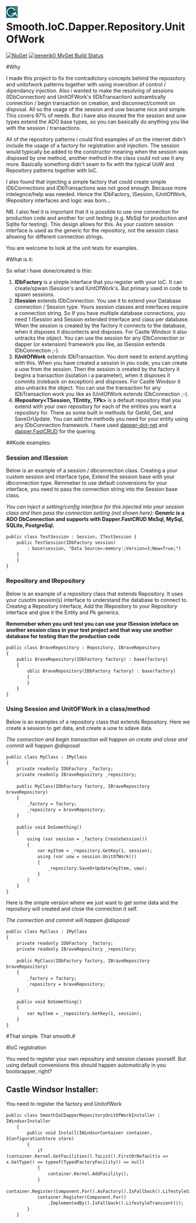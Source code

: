 ![Project Icon](logo.jpg) Smooth.IoC.Dapper.Repository.UnitOfWork
===========================================

[![NuGet](https://img.shields.io/nuget/v/Smooth.IoC.Dapper.Repository.UnitOfWork.svg)](http://www.nuget.org/packages/Smooth.IoC.Dapper.Repository.UnitOfWork)
[![generik0 MyGet Build Status](https://www.myget.org/BuildSource/Badge/smooth-ioc-dapper-repository-unitofwork?identifier=55e88617-10c7-431e-ad25-9c1d4296ecbd)](https://www.myget.org/)

#Why

I made this project to fix the contradictory concepts behind the reposotory and unitofwork patterns together with using inversition of control / dipendancy injection. Also i wanted to make the resolving of sessions (IDbConnection) and UnitOFWork's (IDbTransaction) autoamtically connection / begin transaction on creation, and disconnect/commit on disposal. 
All so the usage of the session and uow became nice and simple.
This covers 97% of needs. But i have also insured the the session and uow types extend the ADO base types, so you can basically do anything you like with the session / transactions. 

All of the repository patterns i could find examples of on the internet didn't include the usage of a factory for registration and injection. The session would typically be added to the constructor meaning when the session was disposed by one method, another method in the class could not use it any more. Basically something didn't seam to fix with the typical UoW and Repository patterns together with IoC.

I also found that injecting a simple factory that could create simple IDbConnections and IDbTransactions was not good enough. Because more intelegnce/help was needed.
Hence the IDbFactory, ISession, IUnitOfWork, IRepository interfaces and logic was born...

NB. I also feel it is important that it is possible to use one connection for production code and another for unit testing (e.g. MsSql for production and Sqlite for testing).
This design allows for this. As your custom session interface is used as the generic for the repository, not the session class allowing for different connection strings. 

You are welcome to look at the unit tests for examples.


#What is it:

So what i have done/created is this:

1. **IDbFactory** is a simple interface that you register with your IoC. It can create/spwan ISession's and IUntOfWork's. But primary used in code to spawn sessions.
2. **ISession<TDatabase>** extends IDbConnection. You use it to extend your Database connection / Session type. Yours session classes and interfaces require a connection string. So If you have multiple database connections, you need 1 ISession and Session extended Interface and class per database. When the session is created by the factory it connects to the database, when it disposes it discontects and disposes. For Castle Windsor it also untracks the object. You can use the session for any IDbConnection or dapper (or extension) framework you like, as ISession extends IDbConnection ;-). 
3. **IUnitOfWork** extends IDbTransaction. You dont need to extend anything with this. When you have created a session in you code, you can create a uow from the session. Then the session is created by the factory it begins a transaction (isolation i a parameter), when it disposes it commits (roleback on exception) and disposes. For Castle Windsor it also untracks the object. You can use the transaction for any IDbTransaction work you like as IUnitOfWork extends IDbConnection ;-).
4. **IRepository<TSession, TEntity, TPk>** is a default repository that you extend with your own repository for each of the entities you want a repository for. There as some built in methods for GetAll, Get, and SaveOrUpdate. You can add the methods you need for your entity using any IDbConnection framework. I have used [dapper-dot-net](https://github.com/StackExchange/dapper-dot-net) and [dapper.FastCRUD](https://github.com/MoonStorm/Dapper.FastCRUD) for the quering.

##Kode examples:

### Session and ISession

Below is an example of a session / dbconnection class.
Creating a your custom session and interface type, Extend the session base with your dbconnection type. Remmeber to use default convensions for your interface, you need to pass the connection string into the Session base class.

*You can inject a setting/config interface for this injected into your session class and then pass the connection setting (not shown here)*:
**Generic is a ADO DbConnection and supports with Dapper.FastCRUD MsSql, MySql, SQLite, PostgreSql.**

<pre><code>public class TestSession : Session<SQLiteConnection>, ITestSession {
    public TestSession(IDbFactory session)
        : base(session, "Data Source=:memory:;Version=3;New=True;")
    {
    }
}</code></pre>


### Repository and IRepository

Below is an example of a repository class that extends Repository. It uses your cusotm session(s) interface to understand the database to connect to. 
Creating a Repository interface, Add the IRepository to your Repository interface and give it the Entity and Pk generics.

**Rememeber when you unit test you can use your ISession inteface on another session class in your test project and that way use another database for testing than the production code** 

<pre><code>public class BraveRepository : Repository<ITestSession,Brave, int>, IBraveRepository
{
    public BraveRepository(IDbFactory factory) : base(factory)
    {
        ublic BraveRepository(IDbFactory factory) : base(factory)
        {
        }
    }
}</code></pre>

### Using Session and UnitOFWork in a class/method
Below is an examples of a repository class that extends Repository.
Here we create a session to get data, and create a uow to sdave data.

*The connection and begin transaction will happen on create and close and commit will happen @disposal*

<pre><code>public class MyClass : IMyClass
{
	private readonly IDbFactory _factory;
    private readonly IBraveRepository _repository;

    public MyClass(IDbFactory factory, IBraveRepository braveRepository)
    {
		_factory = factory;
        _repository = braveRepository;
    }

	publiv void DoSomething()
	{
		using (var session = _factory.CreateSession<ITestSession>())
        {
			var myItem = _repository.GetKey(1, session);
            using (var uow = session.UnitOfWork())
			{
				_repository.SaveOrUpdate(myItem, uow);
			}
        }
	}
}</code></pre>

Here is the simple version where we just want to get some data and the repository will created and close the connection it self.

*The connection and commit will happen @disposal*

<pre><code>public class MyClass : IMyClass
{
	private readonly IDbFactory _factory;
    private readonly IBraveRepository _repository;

    public MyClass(IDbFactory factory, IBraveRepository braveRepository)
    {
		_factory = factory;
        _repository = braveRepository;
    }

	publiv void DoSomething()
	{
        var myItem = _repository.GetKey(1, session);
	}
}</code></pre>


#That simple. That smooth.#


#IoC registration

You need to register your own repository and session classes yourself. But using default convensions this should happen automatically in you bootsrapper, right?

## Castle Windsor Installer:

You need to register the factory and UnitofWork
<pre><code>public class SmoothIoCDapperRepositoryUnitOfWorkInstaller : IWindsorInstaller
    {
        public void Install(IWindsorContainer container, IConfigurationStore store)
        {
            if (container.Kernel.GetFacilities().ToList().FirstOrDefault(x => x.GetType() == typeof(TypedFactoryFacility)) == null)
            {
                container.Kernel.AddFacility<TypedFactoryFacility>();
            }
            container.Register(Component.For<IDbFactory>().AsFactory().IsFallback().LifestyleSingleton());
            container.Register(Component.For<IUnitOfWork>()
                .ImplementedBy<Data.UnitOfWork>().IsFallback().LifestyleTransient());
        }
    }
</code></pre>